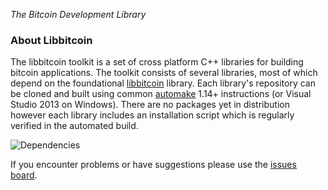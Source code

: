 *The Bitcoin Development Library*

### About Libbitcoin

The libbitcoin toolkit is a set of cross platform C++ libraries for building bitcoin applications. The toolkit consists of several libraries, most of which depend on the foundational [libbitcoin](https://github.com/libbitcoin/libbitcoin) library. Each library's repository can be cloned and built using common [automake](http://www.gnu.org/software/automake) 1.14+ instructions (or Visual Studio 2013 on Windows). There are no packages yet in distribution however each library includes an installation script which is regularly verified in the automated build.

![Dependencies](https://raw.githubusercontent.com/libbitcoin/libbitcoin-build/master/img/dependencies.png)

If you encounter problems or have suggestions please use the [issues board](https://github.com/libbitcoin/libbitcoin/issues).